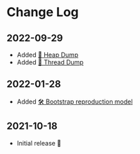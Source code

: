 # Change Log

## 2022-09-29

- Added [👻 Heap Dump](https://kafka-docker-playground.io/#/reusables?id=%f0%9f%91%bb-heap-dump)
- Added [🎯 Thread Dump](https://kafka-docker-playground.io/#/reusables?id=%f0%9f%8e%af-thread-dump)

## 2022-01-28

- Added [🛠 Bootstrap reproduction model](https://kafka-docker-playground.io/#/reusables?id=%F0%9F%9B%A0-bootstrap-reproduction-model)

## 2021-10-18

- Initial release 🥳
